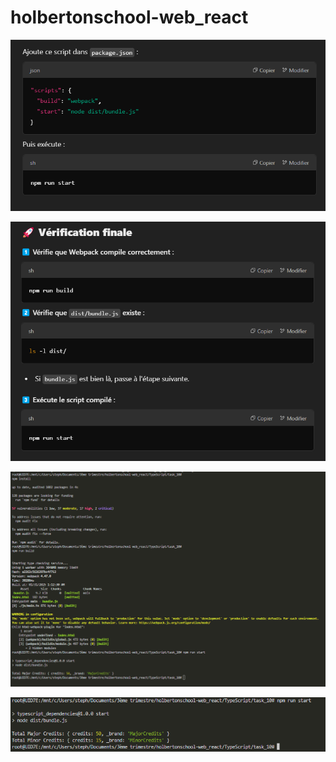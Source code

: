 # holbertonschool-web_react

![alt text](image-1.png)

![alt text](image-2.png)

![alt text](image.png)

![alt text](image-3.png)

